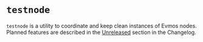 # `testnode`

`testnode` is a utility to coordinate and keep clean instances of Evmos nodes.
Planned features are described in the [Unreleased](CHANGELOG.md#unreleased) section in the Changelog.
